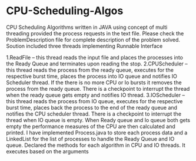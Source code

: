 # CPU-Scheduling-Algos
CPU Scheduling Algorithms written in JAVA using concept of multi threading provided the process requests in the text file.
Please check the ProblemDescription file for complete description of the problem solved.
Soution included three threads implementing Runnable Interface

1.ReadFile – this thread reads the input file and places the processes into the Ready Queue and terminates upon reading the stop.
2.CPUScheduler – this thread reads the process from the ready queue, executes for the respective burst time, places the process into IO queue and notifies IO Scheduler thread. If the there is no more CPU or Io bursts it removes the process from the ready queue. There is a checkpoint to interrupt the thread when the ready queue gets empty and notifies IO thread.
3.IOScheduler – this thread reads the process from IO queue, executes for the respective burst time, places back the process to the end of the ready queue and notifies the CPU scheduler thread. There is a checkpoint to interrupt the thread when IO queue is empty.
When Ready queue and Io queue both gets empty the performance measures of the CPU are then calculated and printed.
I have implemented Process.java to store each process data and a LinkedList<Process> for the list of processes to handle the Ready Queue and IO queue.
Declared the methods for each algorithm in CPU and IO threads. It executes based on the arguments 
